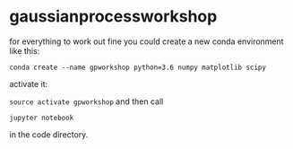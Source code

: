 # gaussianprocessworkshop

for everything to work out fine you could create a new conda environment like this: 

 `conda create --name gpworkshop python=3.6 numpy matplotlib scipy`

activate it: 

`source activate gpworkshop`
and then call 

  `jupyter notebook`
  
 in the code directory. 
